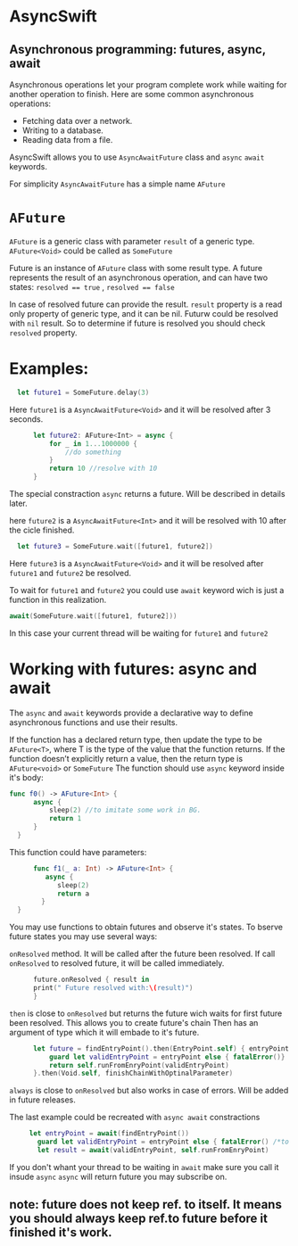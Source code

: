 # AsyncSwift
## Asynchronous programming: futures, async, await

Asynchronous operations let your program complete work while waiting for another operation to finish. Here are some common asynchronous operations:
  * Fetching data over a network.
  * Writing to a database.
  * Reading data from a file.
  
AsyncSwift allows you to use ```AsyncAwaitFuture``` class and ```async``` ```await``` keywords.

For simplicity ```AsyncAwaitFuture``` has a simple name ```AFuture```

# ```AFuture```

```AFuture``` is a generic class with parameter ```result``` of a generic type.
```AFuture<Void>``` could be called as ```SomeFuture```

Future is an instance of ```AFuture``` class with some result type.
A future represents the result of an asynchronous operation, and can have two states: ```resolved == true``` , ```resolved == false```

In case of resolved future can provide the result.
```result``` property is a read only property of generic type, and it can be nil.
Futurw could be resolved with ```nil``` result. 
So to determine if future is resolved you should check ```resolved``` property.

# Examples:
  ```swift
    let future1 = SomeFuture.delay(3)
  ```
  Here ```future1``` is a ```AsyncAwaitFuture<Void>``` and it will be resolved after 3 seconds.
  
  ```swift
  		let future2: AFuture<Int> = async {
			for _ in 1...1000000 {
				//do something
			}
			return 10 //resolve with 10
		}
  ```
  
  The special constraction ```async``` returns a future. Will be described in details later.
  
  here ```future2``` is a ```AsyncAwaitFuture<Int>``` and it will be resolved with 10 after the cicle finished.
  
  ```swift
    let future3 = SomeFuture.wait([future1, future2])
  ```
  
  Here ```future3``` is a ```AsyncAwaitFuture<Void>``` and it will be resolved after ```future1``` and ```future2``` be resolved.
  
  To wait for ```future1``` and ```future2``` you could use ```await``` keyword wich is just a function in this realization.
  
  ```swift
  await(SomeFuture.wait([future1, future2]))
  ```
  
  In this case your current thread will be waiting for ```future1``` and ```future2```
  
  
  # Working with futures: async and await
  
  The ```async``` and ```await``` keywords provide a declarative way to define asynchronous functions and use their results. 
  
  If the function has a declared return type, then update the type to be ```AFuture<T>```, where T is the type of the value that the function returns. If the function doesn’t explicitly return a value, then the return type is ```AFuture<void>``` or ```SomeFuture```
  The function should use ```async``` keyword inside it's body:
  
  ```swift
  func f0() -> AFuture<Int> {
		async {
			sleep(2) //to imitate some work in BG.
			return 1
		}
	}
  ```
  
  This function could have parameters:
  
  ```swift
    	func f1(_ a: Int) -> AFuture<Int> {
		   async {
			  sleep(2)
			  return a
		  }
	}
  ```
  
  You may use functions to obtain futures and observe it's states.
  To bserve future states you may use several ways:
  
  ```onResolved``` method. It will be called after the future been resolved.
  If call ```onResolved``` to resolved future, it will be called immediately.
  
  ```swift
  		future.onResolved { result in
        print(" Future resolved with:\(result)")
		}
  ```
  
  ```then``` is close to ```onResolved``` but returns the future wich waits for first future been resolved.
  This allows you to create future's chain
  Then has an argument of type which it will embade to it's future.
  
  ```swift
 		let future = findEntryPoint().then(EntryPoint.self) { entryPoint in
			guard let validEntryPoint = entryPoint else { fatalError()}
			return self.runFromEnryPoint(validEntryPoint)
		}.then(Void.self, finishChainWithOptinalParameter)
 ```
 ```always``` is close to ```onResolved``` but also works in case of errors. Will be added in future releases.
 
 The last example could be recreated with ```async await``` constractions
 
 ```swift
 	  let entryPoint = await(findEntryPoint())
		guard let validEntryPoint = entryPoint else { fatalError() /*to test exceptions*/}
		let result = await(validEntryPoint, self.runFromEnryPoint)
 ```
 
 If you don't whant your thread to be waiting in ```await``` make sure you call it insude ```async```
 ```async``` will return future you may subscribe on.
 
 
 ## note: future does not keep ref. to itself. It means you should always keep ref.to future before it finished it's work.
 
 

  
